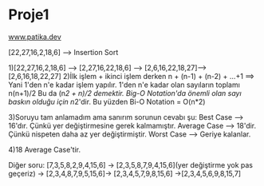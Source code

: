# Proje1
www.patika.dev

[22,27,16,2,18,6] --> Insertion Sort

1)[22,27,16,2,18,6] --> [2,27,16,22,18,6] --> [2,6,16,22,18,27]--> [2,6,16,18,22,27]
2)İlk işlem + ikinci işlem derken n + (n-1) + (n-2) + ...+1 ==> Yani 1'den n'e kadar işlem yapılır.
1'den n'e kadar olan sayıların toplamı n(n+1)/2 Bu da (n*2 + n)/2 demektir. Big-O Notation'da önemli olan sayı baskın olduğu için n*2'dir.
Bu yüzden Bi-O Notation = O(n*2)

3)Soruyu tam anlamadım ama sanırım sorunun cevabı şu:
Best Case --> 16'dır. Çünkü yer değiştirmesine gerek kalmamıştır.
Average Case --> 18'dir. Çünkü nispeten daha az yer değiştirmiştir.
Worst Case --> Geriye kalanlar.

4)18 Average Case'tir.

Diğer soru: [7,3,5,8,2,9,4,15,6] -> [2,3,5,8,7,9,4,15,6](yer değiştirme yok pas geçeriz) -> [2,3,4,8,7,9,5,15,6]-> [2,3,4,5,7,9,8,15,6] ->[2,3,4,5,6,9,8,15,7]
